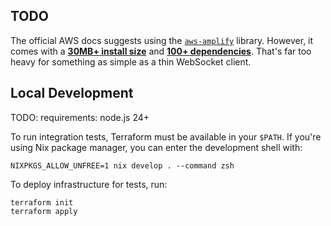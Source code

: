 
## TODO

The official AWS docs suggests using the [`aws-amplify`](https://www.npmjs.com/package/aws-amplify) library.
However, it comes with a [**30MB+ install size**](https://www.npmjs.com/package/aws-amplify) and [**100+ dependencies**](https://npmgraph.js.org/?q=aws-amplify).
That's far too heavy for something as simple as a thin WebSocket client.

## Local Development

TODO: requirements: node.js 24+

To run integration tests, Terraform must be available in your `$PATH`.
If you're using Nix package manager, you can enter the development shell with:

```shell
NIXPKGS_ALLOW_UNFREE=1 nix develop . --command zsh
```

To deploy infrastructure for tests, run:

```shell
terraform init
terraform apply
```
